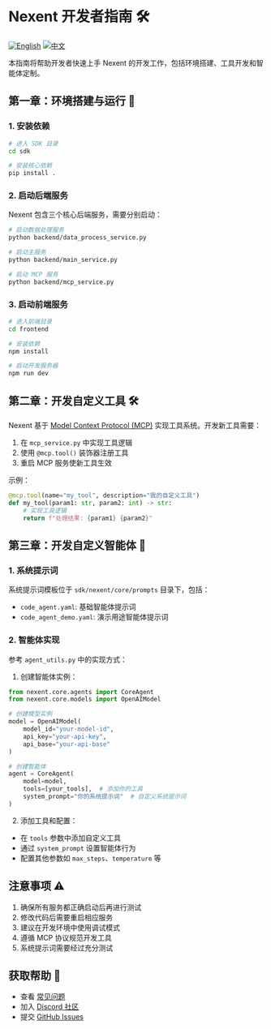 # Nexent 开发者指南 🛠️

[![English](https://img.shields.io/badge/English-Guide-blue)](DEVELOPPER_NOTE.md)
[![中文](https://img.shields.io/badge/中文-指南-green)](DEVELOPPER_NOTE_CN.md)

本指南将帮助开发者快速上手 Nexent 的开发工作，包括环境搭建、工具开发和智能体定制。

## 第一章：环境搭建与运行 🚀

### 1. 安装依赖
```bash
# 进入 SDK 目录
cd sdk

# 安装核心依赖
pip install .
```

### 2. 启动后端服务
Nexent 包含三个核心后端服务，需要分别启动：

```bash
# 启动数据处理服务
python backend/data_process_service.py

# 启动主服务
python backend/main_service.py

# 启动 MCP 服务
python backend/mcp_service.py
```

### 3. 启动前端服务
```bash
# 进入前端目录
cd frontend

# 安装依赖
npm install

# 启动开发服务器
npm run dev
```

## 第二章：开发自定义工具 🛠️

Nexent 基于 [Model Context Protocol (MCP)](https://github.com/modelcontextprotocol/python-sdk) 实现工具系统。开发新工具需要：

1. 在 `mcp_service.py` 中实现工具逻辑
2. 使用 `@mcp.tool()` 装饰器注册工具
3. 重启 MCP 服务使新工具生效

示例：
```python
@mcp.tool(name="my_tool", description="我的自定义工具")
def my_tool(param1: str, param2: int) -> str:
    # 实现工具逻辑
    return f"处理结果: {param1} {param2}"
```

## 第三章：开发自定义智能体 🤖

### 1. 系统提示词
系统提示词模板位于 `sdk/nexent/core/prompts` 目录下，包括：
- `code_agent.yaml`: 基础智能体提示词
- `code_agent_demo.yaml`: 演示用途智能体提示词

### 2. 智能体实现
参考 `agent_utils.py` 中的实现方式：

1. 创建智能体实例：
```python
from nexent.core.agents import CoreAgent
from nexent.core.models import OpenAIModel

# 创建模型实例
model = OpenAIModel(
    model_id="your-model-id",
    api_key="your-api-key",
    api_base="your-api-base"
)

# 创建智能体
agent = CoreAgent(
    model=model,
    tools=[your_tools],  # 添加你的工具
    system_prompt="你的系统提示词"  # 自定义系统提示词
)
```

2. 添加工具和配置：
- 在 `tools` 参数中添加自定义工具
- 通过 `system_prompt` 设置智能体行为
- 配置其他参数如 `max_steps`、`temperature` 等

## 注意事项 ⚠️

1. 确保所有服务都正确启动后再进行测试
2. 修改代码后需要重启相应服务
3. 建议在开发环境中使用调试模式
4. 遵循 MCP 协议规范开发工具
5. 系统提示词需要经过充分测试

## 获取帮助 💬

- 查看 [常见问题](FAQ_CN.md)
- 加入 [Discord 社区](https://discord.gg/tb5H3S3wyv)
- 提交 [GitHub Issues](https://github.com/nexent-hub/nexent/issues)
